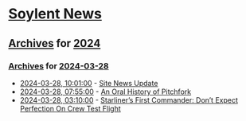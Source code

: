 # [Soylent News](../../../README.md)

## [Archives](../../index.md) for [2024](../index.md)

### [Archives](../../index.md) for [2024-03-28](index.md)

* [2024-03-28, 10:01:00](https://soylentnews.org/meta/article.pl?sid=24/03/28/0850235&from=rss) - [Site News Update](https://soylentnews.org/meta/article.pl?sid=24/03/28/0850235&from=rss)
* [2024-03-28, 07:55:00](https://soylentnews.org/article.pl?sid=24/03/26/1638220&from=rss) - [An Oral History of Pitchfork](https://soylentnews.org/article.pl?sid=24/03/26/1638220&from=rss)
* [2024-03-28, 03:10:00](https://soylentnews.org/article.pl?sid=24/03/26/1632257&from=rss) - [Starliner’s First Commander: Don’t Expect Perfection On Crew Test Flight ](https://soylentnews.org/article.pl?sid=24/03/26/1632257&from=rss)
